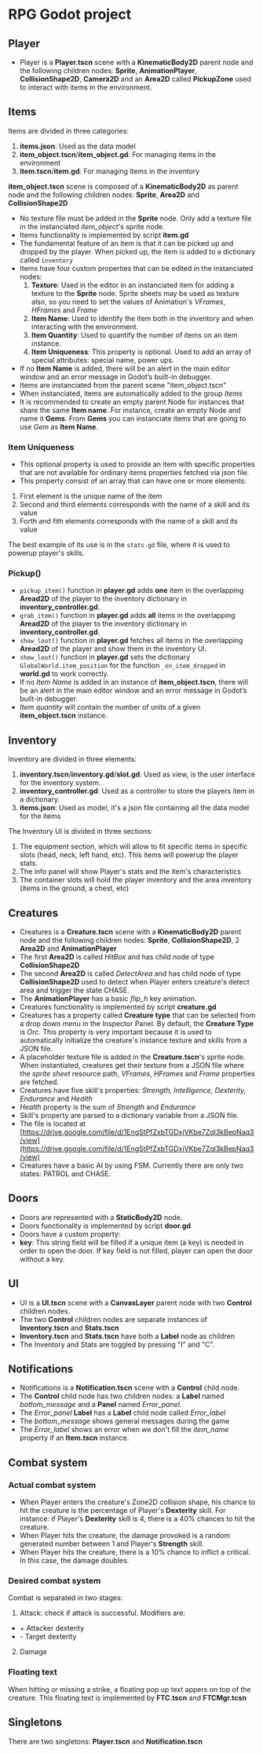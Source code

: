 # RPG Godot project 

## Player
- Player is a **Player.tscn** scene with a **KinematicBody2D** parent node and the following children nodes: **Sprite**, **AnimationPlayer**, **CollisionShape2D**, **Camera2D** and an **Area2D** called **PickupZone** used to interact with items in the environment.

## Items

Items are divided in three categories:
1. **items.json**: Used as the data model
2. **item_object.tscn**/**item_object.gd**: For managing items in the environment
3. **item.tscn**/**item.gd**: For managing items in the inventory

**item_object.tscn** scene is composed of a **KinematicBody2D** as parent node and the following children nodes: **Sprite**, **Area2D** and **CollisionShape2D**
- No texture file must be added in the **Sprite** node. Only add a texture file in the instanciated *item_object*'s sprite node. 
- Items functionality is implemented by script **item.gd** 
- The fundamental feature of an item is that it can be picked up and dropped by the player. When picked up, the item is added to a dictionary called `inventory`
- Items have four custom properties that can be edited in the instanciated nodes:
  1. **Texture**: Used in the editor in an instanciated item for adding a texture to the **Sprite** node. Sprite sheets may be used as texture also, so you need to set the values of Animation's *VFrames*, *HFrames* and *Frame*
  2. **Item Name**: Used to identify the item both in the inventory and when interacting with the environment.
  3. **Item Quantity**: Used to quantify the number of items on an item instance.
  4. **Item Uniqueness**: This property is optional. Used to add an array of special attributes: special name, power ups.
- If no **Item Name** is added, there will be an alert in the main editor window and an error message in Godot’s built-in debugger.
- Items are instanciated from the parent scene "item_object.tscn"
- When instanciated, items are automatically added to the group *Items*
- It is recommended to create an empty parent Node for instances that share the same **Item name**. For instance, create an empty Node and name it **Gems**. From **Gems** you can instanciate items that are going to use *Gem* as **Item Name**.
### Item Uniqueness
- This optional property is used to provide an item with specific properties that are not available for ordinary items properties fetched via json file.
- This property consist of an array that can have one or more elements:
1. First element is the unique name of the item
2. Second and third elements corresponds with the name of a skill and its value
3. Forth and fith elements corresponds with the name of a skill and its value

The best example of its use is in the `stats.gd` file, where it is used to powerup player's skills.


### Pickup()

- `pickup_item()` function in **player.gd** adds **one** item in the overlapping **Aread2D** of the player to the inventory dictionary in **inventory_controller.gd**.
- `grab_item()` function in **player.gd** adds **all** items in the overlapping **Aread2D** of the player to the inventory dictionary in **inventory_controller.gd**.
- `show_loot()` function in **player.gd** fetches all items in the overlapping **Aread2D** of the player and show them in the inventory UI.
- `show_loot()` function in **player.gd** sets the dictionary `GlobalWorld.item_position` for the function `_on_item_dropped` in **world.gd** to work correctly.
- If no *Item Name* is added in an instance of **item_object.tscn**, there will be an alert in the main editor window and an error message in Godot’s built-in debugger.
- *Item quantity* will contain the number of units of a given **item_object.tscn** instance.


## Inventory

Inventory are divided in three elements:
1. **inventory.tscn**/**inventory.gd**/**slot.gd**: Used as view, is the user interface for the inventory system.
2. **inventory_controller.gd**: Used as a controller to store the players item in a dictionary.
3. **items.json**: Used as model, it's a json file containing all the data model for the items

The Inventory UI is divided in three sections:
1. The equipment section, which will allow to fit specific items in specific slots (head, neck, left hand, etc). This items will powerup the player stats.
2. The info panel will show Player's stats and the item's characteristics
3. The container slots will hold the player inventory and the area inventory (items in the ground, a chest, etc)

## Creatures

- Creatures is a **Creature.tscn** scene with a **KinematicBody2D** parent node and
the following children nodes: **Sprite**, **CollisionShape2D**, 2 **Area2D** and **AnimationPlayer**
- The first **Area2D** is called *HitBox* and has child node of type **CollisionShape2D**
- The second **Area2D** is called *DetectArea* and has child node of type **CollisionShape2D**
used to detect when Player enters creature's detect area and trigger the state CHASE.
- The **AnimationPlayer** has a basic *flip_h* key animation.
- Creatures functionality is implemented by script **creature.gd**
- Creatures has a property called **Creature type** that can be selected from a drop down menu in the Inspector Panel. By default, the **Creature Type** is *Orc*. This property is very important because it is used to automatically initialize the creature's instance texture and skills from a JSON file.
- A placeholder texture file is added in the **Creature.tscn**'s sprite node. When instantiated, creatures get their texture from a JSON file where the *sprite sheet* resource path, *VFrames*, *HFrames* and *Frame* properties are fetched.
- Creatures have five skill's properties: *Strength, Intelligence, Dexterity, Endurance* and *Health*
- *Health* property is the sum of *Strength* and *Endurance*
- Skill's property are parsed to a dictionary variable from a JSON file.
- The file is located at [https://drive.google.com/file/d/1EngStPfZxbTGDxjVKbe7Zql3kBepNaq3/view](https://drive.google.com/file/d/1EngStPfZxbTGDxjVKbe7Zql3kBepNaq3/view)
- Creatures have a basic AI by using FSM. Currently there are only two states: PATROL and CHASE.

## Doors

- Doors are represented with a **StaticBody2D** node.
- Doors functionality is implemented by script **door.gd**
- Doors have a custom property:
- **key**: This string field will be filled if a unique item (a key) is needed in order to open the door. If key field is not filled, player can open the door without a key.


## UI
- UI is a **UI.tscn** scene with a **CanvasLayer** parent node with two **Control** children nodes. 
- The two **Control** children nodes are separate instances of **Inventory.tscn** and **Stats.tscn**
- **Inventory.tscn** and **Stats.tscn** have both a **Label** node as children
- The Inventory and Stats are toggled by pressing "I" and "C".


## Notifications
- Notifications is a **Notification.tscn** scene with a **Control** child node.
- The **Control** child node has two children nodes: a **Label** named *bottom_message* and a **Panel** named *Error_panel*.
- The *Error_panel* **Label** has a **Label** child node called *Error_label*
- The *bottom_message* shows general messages during the game
- The *Error_label* shows an error when we don't fill the *item_name* property if an **Item.tscn** instance.



## Combat system

### Actual combat system
- When Player enters the creature's Zone2D collision shape, his chance to hit the creature is the percentage of Player's **Dexterity** skill. For instance: if Player's **Dexterity** skill is 4, there is a 40% chances to hit the creature.
- When Player hits the creature, the damage provoked is a random generated number between 1 and Player's **Strength** skill.
- When Player hits the creature, there is a 10% chance to inflict a critical. In this case, the damage doubles.

### Desired combat system
Combat is separated in two stages:
1. Attack: check if attack is successful. Modifiers are:
  - \+ Attacker dexterity
  - \- Target dexterity


2. Damage

### Floating text
When hitting or missing a strike, a floating pop up text appers on top of the creature. This floating text is implemented by **FTC.tscn** and **FTCMgr.tcsn**


## Singletons

There are two singletons: **Player.tscn** and **Notification.tscn**
